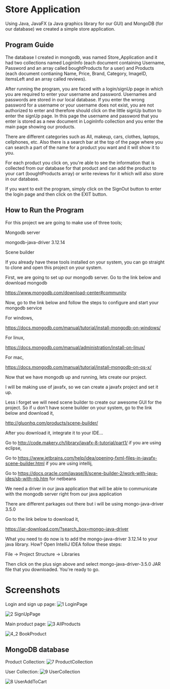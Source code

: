 # Store Application
Using Java, JavaFX (a Java graphics library for our GUI) and MongoDB (for our database) we created a simple store application.

## Program Guide
The database I created in mongodb, was named Store_Application and it had two collections named LoginInfo (each document containing Username, Password and an array called boughtProducts for a user) and Products (each document contianing Name, Price, Brand, Category, ImageID, itemsLeft and an array called reviews). 

After running the program, you are faced with a login/signUp page in which you are required to enter your username and password. Usernames and passwords are stored in our local database. If you enter the wrong password for a username or your username does not exist, you are not authorized to enter and therefore should click on the little signUp button to enter the signUp page. In this page the username and password that you enter is stored as a new document in LoginInfo collection and you enter the main page showing our products.

There are different categories such as All, makeup, cars, clothes, laptops, cellphones, etc. Also there is a search bar at the top of the page where you can search a part of the name for a product you want and it will show it to you. 

For each product you click on, you're able to see the information that is collected from our database for that product and can add the product to your cart (boughtProducts array) or write reviews for it which will also store in our database.

If you want to exit the program, simply click on the SignOut button to enter the login page and then click on the EXIT button.

## How to Run the Program
For this project we are going to make use of three tools;

Mongodb server

mongodb-java-driver 3.12.14

Scene builder

If you already have these tools installed on your system, you can go straight to clone and open this project on your system.

First, we are going to set up our mongodb server. Go to the link below and download mongodb 

https://www.mongodb.com/download-center#community

Now, go to the link below and follow the steps to configure and start your mongodb service

For windows,

https://docs.mongodb.com/manual/tutorial/install-mongodb-on-windows/

For linux,

https://docs.mongodb.com/manual/administration/install-on-linux/

For mac,

https://docs.mongodb.com/manual/tutorial/install-mongodb-on-os-x/

Now that we have mongodb up and running, lets create our project. 

I will be making use of javafx, so we can create a javafx project and set it up.

Less i forget we will need scene builder to create our awesome GUI for the project. So if u don't have scene builder on your system, go to the link below and download it, 

http://gluonhq.com/products/scene-builder/

After you download it, integrate it to your IDE...

Go to http://code.makery.ch/library/javafx-8-tutorial/part1/ if you are using eclipse, 

Go to https://www.jetbrains.com/help/idea/opening-fxml-files-in-javafx-scene-builder.html if you are using intellij,

Go to https://docs.oracle.com/javase/8/scene-builder-2/work-with-java-ides/sb-with-nb.htm for netbeans 

We need a driver in our java application that will be able to communicate with the mongodb server right from our java application

There are different parkages out there but i will be using mongo-java-driver 3.5.0

Go to the link below to download it,

https://jar-download.com/?search_box=mongo-java-driver

What you need to do now is to add the mongo-java-driver 3.12.14 to your java library.
How? Open IntelliJ IDEA follow these steps:

File -> Project Structure -> Libraries

Then click on the plus sign above and select mongo-java-driver-3.5.0 JAR file that you downloaded. You're ready to go.


# Screenshots
Login and sign up page:
![1 LoginPage](https://github.com/Parinaz11/DBProject_StoreApplication/assets/99842583/5102da21-6cf9-491a-bdc9-8ae47f950802)

![2 SignUpPage](https://github.com/Parinaz11/DBProject_StoreApplication/assets/99842583/90064ce8-371b-49a1-a3d8-3517d0a2487d)

Main product page:
![3 AllProducts](https://github.com/Parinaz11/DBProject_StoreApplication/assets/99842583/7cfd3992-9405-46db-8bf4-310325936c25)

![4_2 BookProduct](https://github.com/Parinaz11/DBProject_StoreApplication/assets/99842583/00053901-7f3d-411a-812c-804241a07724)

## MongoDB database
Product Collection:
![7 ProductCollection](https://github.com/Parinaz11/DBProject_StoreApplication/assets/99842583/c02d5b1e-8ec7-459d-81af-eefa45b69fcc)

User Collection:
![9 UserCollection](https://github.com/Parinaz11/DBProject_StoreApplication/assets/99842583/8578c442-68f7-4f98-95fc-ecc43ce7fb4a)

![8 UserAddToCart](https://github.com/Parinaz11/DBProject_StoreApplication/assets/99842583/bb221765-ea6c-44f4-b31c-8db28731d006)
